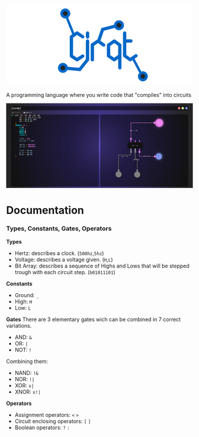 ![logo](logo.png)

A programming language where you write code that "compiles" into circuits

![code](editor.png)

# Documentation

### Types, Constants, Gates, Operators

**Types**
- Hertz: describes a clock. (`500hz`,`5hz`)
- Voltage: describes a voltage given. (`H`,`L`)
- Bit Array: describes a sequence of Highs and Lows that will be stepped trough with each circuit step. (`b01011101`)

**Constants**
- Ground: `_`
- High: `H`
- Low: `L`

**Gates**
There are 3 elementary gates wich can be combined in 7 correct variations.

- AND: `&`
- OR: `|`
- NOT: `!`

Combining them:
- NAND: `!&`
- NOR: `!|`
- XOR: `x|`
- XNOR: `x!|`

**Operators**

- Assignment operators: `<` `>`
- Circuit enclosing operators: `[` `]`
- Boolean operators: `?` `:`